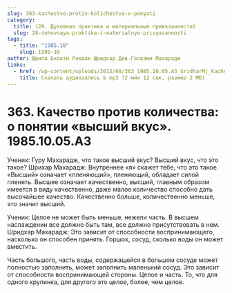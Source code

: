 ```yaml
---
slug: 363-kachestvo-protiv-kolichestva-o-ponyati
category:
  title: (28. Духовная практика и материальные привязанности)
  slug: 28-duhovnaya-praktika-i-materialnye-privyazannosti
tags:
  - title: "1985.10"
    slug: 1985-10
author: Шрила Бхакти Ракшак Шридхар Дев-Госвами Махарадж
links:
  - href: /wp-content/uploads/2012/08/363_1985.10.05.A3_SridharMj_Kachestvo_protiv_kolichestva_o_ponyatii_vysshiy_vkus.mp3
    title: Скачать аудиозапись в mp3 (2 мин 12 сек, размер 2 Мб)
---
```


# 363. Качество против количества: о понятии «высший вкус». 1985.10.05.A3

Ученик: Гуру Махарадж, что такое высший вкус? Высший вкус, что это такое? Шрихар Махарадж: Внутреннее «я» скажет тебе, что это такое. «Высший» означает «пленяющий», пленяющий, обладает силой пленять. Высшее означает качественно, высший, главным образом имеется в виду качественно, даже малое количество способно дать высочайшее качество. Качественно больше, количественно меньше, это значит высший.

Ученик: Целое не может быть меньше, нежели часть. В высшем наслаждении все должно быть там, все должно присутствовать в нем. Шридхар Махарадж: Это зависит от способности воспринимающего, насколько он способен принять. Горшок, сосуд, сколько воды он может вместить.

Часть большого, часть воды, содержащейся в большом сосуде может полностью заполнить, может заполнить маленький сосуд. Это зависит от способности воспринимающей стороны. Целое и часть. То, что для одного крупинка, для другого это целое, более, чем целое.

